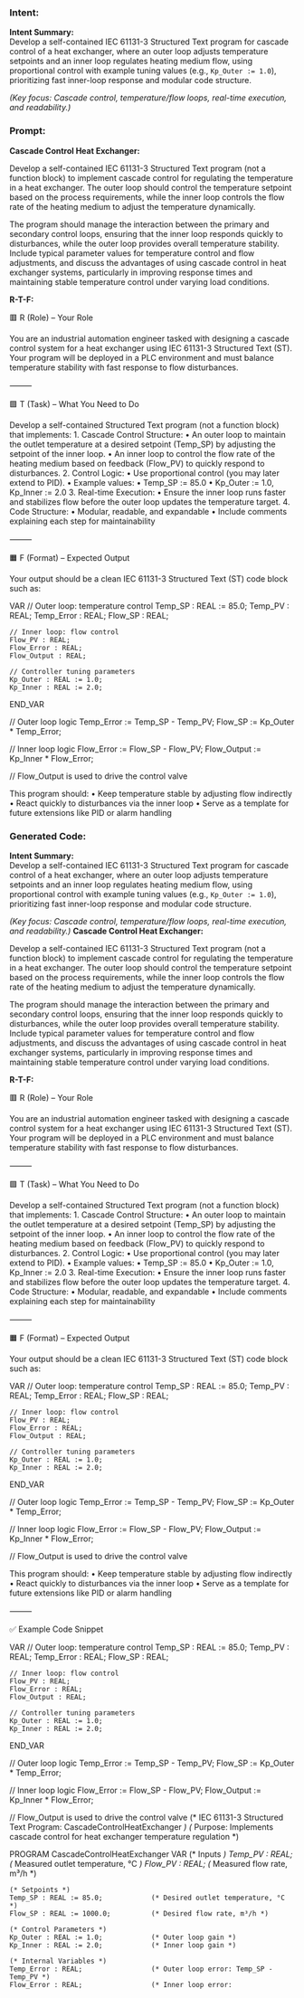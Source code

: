 ### Intent:
**Intent Summary:**  
Develop a self-contained IEC 61131-3 Structured Text program for cascade control of a heat exchanger, where an outer loop adjusts temperature setpoints and an inner loop regulates heating medium flow, using proportional control with example tuning values (e.g., `Kp_Outer := 1.0`), prioritizing fast inner-loop response and modular code structure.  

*(Key focus: Cascade control, temperature/flow loops, real-time execution, and readability.)*

### Prompt:
**Cascade Control Heat Exchanger:**

Develop a self-contained IEC 61131-3 Structured Text program (not a function block) to implement cascade control for regulating the temperature in a heat exchanger. The outer loop should control the temperature setpoint based on the process requirements, while the inner loop controls the flow rate of the heating medium to adjust the temperature dynamically.

The program should manage the interaction between the primary and secondary control loops, ensuring that the inner loop responds quickly to disturbances, while the outer loop provides overall temperature stability. Include typical parameter values for temperature control and flow adjustments, and discuss the advantages of using cascade control in heat exchanger systems, particularly in improving response times and maintaining stable temperature control under varying load conditions.

**R-T-F:**

🟥 R (Role) – Your Role

You are an industrial automation engineer tasked with designing a cascade control system for a heat exchanger using IEC 61131-3 Structured Text (ST). Your program will be deployed in a PLC environment and must balance temperature stability with fast response to flow disturbances.

⸻

🟩 T (Task) – What You Need to Do

Develop a self-contained Structured Text program (not a function block) that implements:
	1.	Cascade Control Structure:
	•	An outer loop to maintain the outlet temperature at a desired setpoint (Temp_SP) by adjusting the setpoint of the inner loop.
	•	An inner loop to control the flow rate of the heating medium based on feedback (Flow_PV) to quickly respond to disturbances.
	2.	Control Logic:
	•	Use proportional control (you may later extend to PID).
	•	Example values:
	•	Temp_SP := 85.0
	•	Kp_Outer := 1.0, Kp_Inner := 2.0
	3.	Real-time Execution:
	•	Ensure the inner loop runs faster and stabilizes flow before the outer loop updates the temperature target.
	4.	Code Structure:
	•	Modular, readable, and expandable
	•	Include comments explaining each step for maintainability

⸻

🟧 F (Format) – Expected Output

Your output should be a clean IEC 61131-3 Structured Text (ST) code block such as:

VAR
    // Outer loop: temperature control
    Temp_SP : REAL := 85.0;
    Temp_PV : REAL;
    Temp_Error : REAL;
    Flow_SP : REAL;

    // Inner loop: flow control
    Flow_PV : REAL;
    Flow_Error : REAL;
    Flow_Output : REAL;

    // Controller tuning parameters
    Kp_Outer : REAL := 1.0;
    Kp_Inner : REAL := 2.0;
END_VAR

// Outer loop logic
Temp_Error := Temp_SP - Temp_PV;
Flow_SP := Kp_Outer * Temp_Error;

// Inner loop logic
Flow_Error := Flow_SP - Flow_PV;
Flow_Output := Kp_Inner * Flow_Error;

// Flow_Output is used to drive the control valve

This program should:
	•	Keep temperature stable by adjusting flow indirectly
	•	React quickly to disturbances via the inner loop
	•	Serve as a template for future extensions like PID or alarm handling

### Generated Code:
**Intent Summary:**  
Develop a self-contained IEC 61131-3 Structured Text program for cascade control of a heat exchanger, where an outer loop adjusts temperature setpoints and an inner loop regulates heating medium flow, using proportional control with example tuning values (e.g., `Kp_Outer := 1.0`), prioritizing fast inner-loop response and modular code structure.  

*(Key focus: Cascade control, temperature/flow loops, real-time execution, and readability.)*
**Cascade Control Heat Exchanger:**

Develop a self-contained IEC 61131-3 Structured Text program (not a function block) to implement cascade control for regulating the temperature in a heat exchanger. The outer loop should control the temperature setpoint based on the process requirements, while the inner loop controls the flow rate of the heating medium to adjust the temperature dynamically.

The program should manage the interaction between the primary and secondary control loops, ensuring that the inner loop responds quickly to disturbances, while the outer loop provides overall temperature stability. Include typical parameter values for temperature control and flow adjustments, and discuss the advantages of using cascade control in heat exchanger systems, particularly in improving response times and maintaining stable temperature control under varying load conditions.

**R-T-F:**

🟥 R (Role) – Your Role

You are an industrial automation engineer tasked with designing a cascade control system for a heat exchanger using IEC 61131-3 Structured Text (ST). Your program will be deployed in a PLC environment and must balance temperature stability with fast response to flow disturbances.

⸻

🟩 T (Task) – What You Need to Do

Develop a self-contained Structured Text program (not a function block) that implements:
	1.	Cascade Control Structure:
	•	An outer loop to maintain the outlet temperature at a desired setpoint (Temp_SP) by adjusting the setpoint of the inner loop.
	•	An inner loop to control the flow rate of the heating medium based on feedback (Flow_PV) to quickly respond to disturbances.
	2.	Control Logic:
	•	Use proportional control (you may later extend to PID).
	•	Example values:
	•	Temp_SP := 85.0
	•	Kp_Outer := 1.0, Kp_Inner := 2.0
	3.	Real-time Execution:
	•	Ensure the inner loop runs faster and stabilizes flow before the outer loop updates the temperature target.
	4.	Code Structure:
	•	Modular, readable, and expandable
	•	Include comments explaining each step for maintainability

⸻

🟧 F (Format) – Expected Output

Your output should be a clean IEC 61131-3 Structured Text (ST) code block such as:

VAR
    // Outer loop: temperature control
    Temp_SP : REAL := 85.0;
    Temp_PV : REAL;
    Temp_Error : REAL;
    Flow_SP : REAL;

    // Inner loop: flow control
    Flow_PV : REAL;
    Flow_Error : REAL;
    Flow_Output : REAL;

    // Controller tuning parameters
    Kp_Outer : REAL := 1.0;
    Kp_Inner : REAL := 2.0;
END_VAR

// Outer loop logic
Temp_Error := Temp_SP - Temp_PV;
Flow_SP := Kp_Outer * Temp_Error;

// Inner loop logic
Flow_Error := Flow_SP - Flow_PV;
Flow_Output := Kp_Inner * Flow_Error;

// Flow_Output is used to drive the control valve

This program should:
	•	Keep temperature stable by adjusting flow indirectly
	•	React quickly to disturbances via the inner loop
	•	Serve as a template for future extensions like PID or alarm handling

⸻

✅ Example Code Snippet

VAR
    // Outer loop: temperature control
    Temp_SP : REAL := 85.0;
    Temp_PV : REAL;
    Temp_Error : REAL;
    Flow_SP : REAL;

    // Inner loop: flow control
    Flow_PV : REAL;
    Flow_Error : REAL;
    Flow_Output : REAL;

    // Controller tuning parameters
    Kp_Outer : REAL := 1.0;
    Kp_Inner : REAL := 2.0;
END_VAR

// Outer loop logic
Temp_Error := Temp_SP - Temp_PV;
Flow_SP := Kp_Outer * Temp_Error;

// Inner loop logic
Flow_Error := Flow_SP - Flow_PV;
Flow_Output := Kp_Inner * Flow_Error;

// Flow_Output is used to drive the control valve
(* IEC 61131-3 Structured Text Program: CascadeControlHeatExchanger *)
(* Purpose: Implements cascade control for heat exchanger temperature regulation *)

PROGRAM CascadeControlHeatExchanger
VAR
    (* Inputs *)
    Temp_PV : REAL;                    (* Measured outlet temperature, °C *)
    Flow_PV : REAL;                    (* Measured flow rate, m³/h *)
    
    (* Setpoints *)
    Temp_SP : REAL := 85.0;            (* Desired outlet temperature, °C *)
    Flow_SP : REAL := 1000.0;          (* Desired flow rate, m³/h *)
    
    (* Control Parameters *)
    Kp_Outer : REAL := 1.0;            (* Outer loop gain *)
    Kp_Inner : REAL := 2.0;            (* Inner loop gain *)
    
    (* Internal Variables *)
    Temp_Error : REAL;                 (* Outer loop error: Temp_SP - Temp_PV *)
    Flow_Error : REAL;                 (* Inner loop error:
